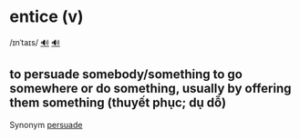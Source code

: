 # entice (v)

/ɪnˈtaɪs/ [🔊](https://www.oxfordlearnersdictionaries.com/media/english/uk_pron/e/ent/entic/entice__gb_1.mp3) [🔊](https://www.oxfordlearnersdictionaries.com/media/english/us_pron/e/ent/entic/entice__us_1.mp3)

## to persuade somebody/something to go somewhere or do something, usually by offering them something (thuyết phục; dụ dỗ)

Synonym [persuade](../p/persuade-v.md#to-make-somebody-to-do-something-by-giving-them-a-good-reasons-for-doing-it-thuyết-phục-dụ-dỗ)